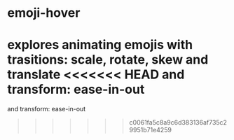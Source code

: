 # emoji-hover

explores animating emojis with trasitions: scale, rotate, skew and translate 
<<<<<<< HEAD
and transform: ease-in-out
=======
and transform: ease-in-out
>>>>>>> c0061fa5c8a9c6d383136af735c29951b71e4259
